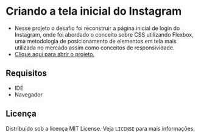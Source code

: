 # Criando a tela inicial do Instagram
- Nesse projeto o desafio foi reconstruir a página inicial de login do Instagram, onde foi abordado o conceito sobre CSS utilizando Flexbox, uma metodologia de posicionamento de elementos em tela mais utilizada no mercado assim como conceitos de responsividade.
- <a href="https://fernandamakihirose.github.io/instagram/">Clique aqui para abrir o projeto.</a> 

## Requisitos
- IDE
- Navegador

## Licença
Distribuido sob a licença MIT License. Veja `LICENSE` para mais informações.
